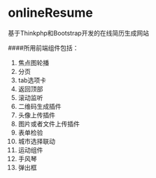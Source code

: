onlineResume
============

基于Thinkphp和Bootstrap开发的在线简历生成网站


####所用前端组件包括：
1. 焦点图轮播
2. 分页
3. tab选项卡
4. 返回顶部
5. 滚动监听
6. 二维码生成插件
7. 头像上传插件
8. 图片或者文件上传插件
9. 表单检验
10. 城市选择联动
11. 运动组件
12. 手风琴
13. 弹出框